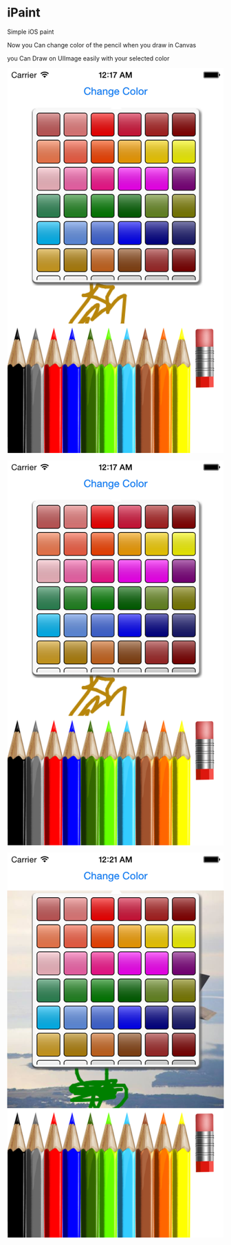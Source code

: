 iPaint
======

Simple iOS paint

Now you Can change color of the pencil when you draw in Canvas

you Can Draw on UIImage easily with your selected color 

![alt tag](https://raw.githubusercontent.com/dimohamdy/iPaint/master/shot1.png " ")


![alt tag](https://raw.githubusercontent.com/dimohamdy/iPaint/master/shot2.png " ")



![alt tag](https://raw.githubusercontent.com/dimohamdy/iPaint/master/shot3.png " ")
